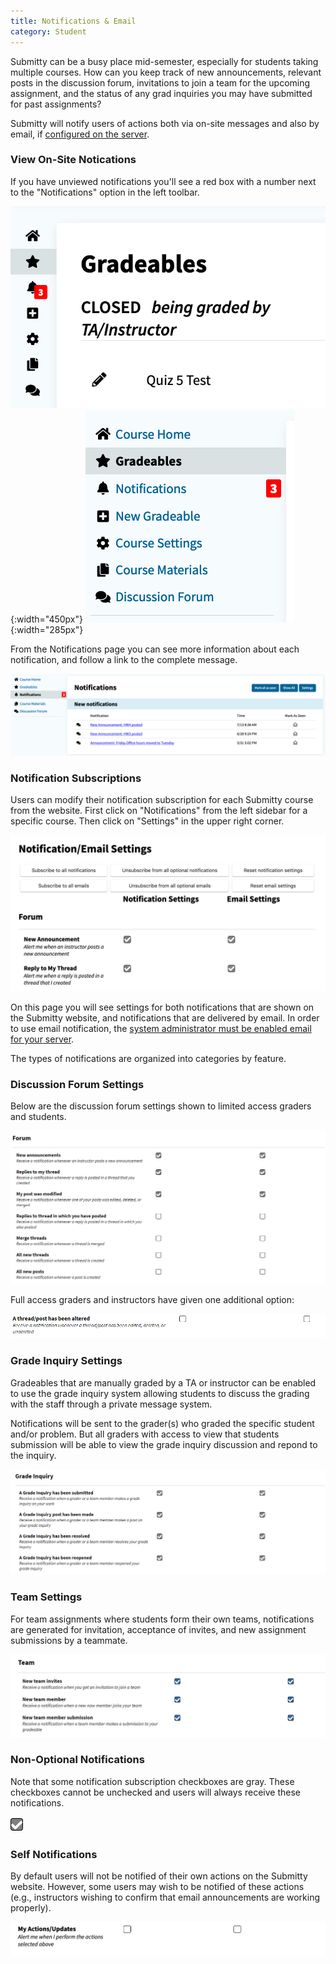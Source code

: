 ```yaml
---
title: Notifications & Email
category: Student
---
```


Submitty can be a busy place mid-semester, especially for students
taking multiple courses.  How can you keep track of new announcements,
relevant posts in the discussion forum, invitations to join a team for
the upcoming assignment, and the status of any grad inquiries you may
have submitted for past assignments?

Submitty will notify users of actions both via on-site messages and
also by email, if [configured on the server](../sysadmin/email_configuration).



### View On-Site Notications

If you have unviewed notifications you'll see a red box with a number
next to the "Notifications" option in the left toolbar.

![](/images/notifications/notification_collapsed.png){:width="450px"}
![](/images/notifications/notification_expanded.png){:width="285px"}

From the Notifications page you can see more information about each
notification, and follow a link to the complete message.

![](/images/notifications/notification_page.png)


### Notification Subscriptions

Users can modify their notification subscription for each Submitty
course from the website.  First click on "Notifications" from the left
sidebar for a specific course.  Then click on "Settings" in the upper
right corner.

![](/images/notifications/notification_settings_page.PNG)

On this page you will see settings for both notifications that are
shown on the Submitty website, and notifications that are delivered by
email.  In order to use email notification, the [system administrator
must be enabled email for your
server](../sysadmin/email_configuration).

The types of notifications are organized into categories by feature.


### Discussion Forum Settings

Below are the discussion forum settings shown to limited access graders
and students.

![](/images/notifications/forum_notification_settings.PNG)


Full access graders and instructors have given one additional option:

![](/images/notifications/forum_notification_settings_full.PNG)


### Grade Inquiry Settings

Gradeables that are manually graded by a TA or instructor can be
enabled to use the grade inquiry system allowing students to discuss
the grading with the staff through a private message system.

Notifications will be sent to the grader(s) who graded the specific
student and/or problem.  But all graders with access to view that
students submission will be able to view the grade inquiry discussion
and repond to the inquiry.

![](/images/notifications/grade_inquiry_notification_settings.PNG)


### Team Settings

For team assignments where students form their own teams,
notifications are generated for invitation, acceptance of invites, and
new assignment submissions by a teammate.

![](/images/notifications/team_notification_settings.PNG)


### Non-Optional Notifications

Note that some notification subscription checkboxes are gray.  These
checkboxes cannot be unchecked and users will always receive these
notifications.

![](/images/notifications/disabled_checkbox.PNG)


### Self Notifications

By default users will not be notified of their own actions on the
Submitty website.  However, some users may wish to be notified of
these actions (e.g., instructors wishing to confirm that email
announcements are working properly).

![](/images/notifications/self_notifications.png)

